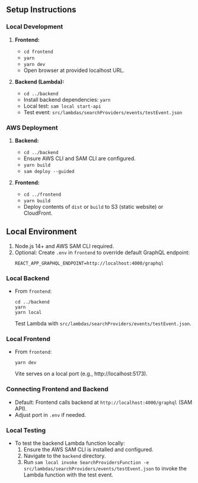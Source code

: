 ## Setup Instructions

### Local Development
1. **Frontend:**
   - `cd frontend`
   - `yarn`
   - `yarn dev`
   - Open browser at provided localhost URL.

2. **Backend (Lambda):**
   - `cd ../backend`
   - Install backend dependencies: `yarn`
   - Local test: `sam local start-api`
   - Test event: `src/lambdas/searchProviders/events/testEvent.json`

### AWS Deployment
1. **Backend:**
   - `cd ../backend`
   - Ensure AWS CLI and SAM CLI are configured.
   - `yarn build`
   - `sam deploy --guided`

2. **Frontend:**
   - `cd ../frontend`
   - `yarn build`
   - Deploy contents of `dist` or `build` to S3 (static website) or CloudFront.

## Local Environment

1. Node.js 14+ and AWS SAM CLI required.
2. Optional: Create `.env` in `frontend` to override default GraphQL endpoint:
   ```
   REACT_APP_GRAPHQL_ENDPOINT=http://localhost:4000/graphql
   ```

### Local Backend
- From `frontend`:
  ```
  cd ../backend
  yarn
  yarn local
  ```
  Test Lambda with `src/lambdas/searchProviders/events/testEvent.json`.

### Local Frontend
- From `frontend`:
  ```
  yarn dev
  ```
  Vite serves on a local port (e.g., http://localhost:5173).

### Connecting Frontend and Backend
- Default: Frontend calls backend at `http://localhost:4000/graphql` (SAM API).
- Adjust port in `.env` if needed.

### Local Testing
- To test the backend Lambda function locally:
  1. Ensure the AWS SAM CLI is installed and configured.
  2. Navigate to the `backend` directory.
  3. Run `sam local invoke SearchProvidersFunction -e src/lambdas/searchProviders/events/testEvent.json` to invoke the Lambda function with the test event.
